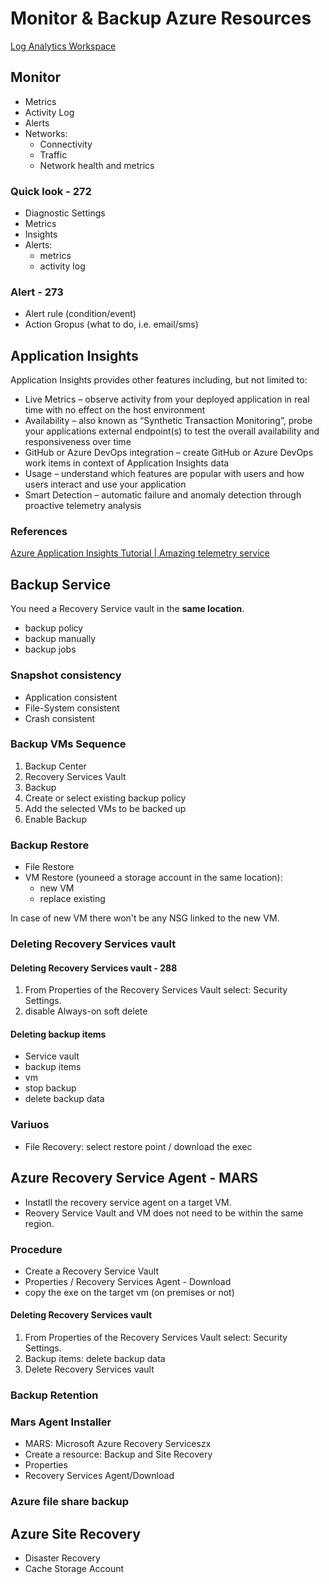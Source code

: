 # Monitor & Backup Azure Resources
[Log Analytics Workspace](LogAnalyticsWorkspace.md)

## Monitor
- Metrics
- Activity Log
- Alerts
- Networks:
    - Connectivity
    - Traffic
    - Network health and metrics

### Quick look - 272
- Diagnostic Settings
- Metrics
- Insights
- Alerts:
    - metrics
    - activity log
### Alert - 273
- Alert rule (condition/event)
- Action Gropus (what to do, i.e. email/sms)



## Application Insights
Application Insights provides other features including, but not limited to:

- Live Metrics – observe activity from your deployed application in real time with no effect on the host environment
- Availability – also known as “Synthetic Transaction Monitoring”, probe your applications external endpoint(s) to test the overall availability and responsiveness over time
- GitHub or Azure DevOps integration – create GitHub or Azure DevOps work items in context of Application Insights data
- Usage – understand which features are popular with users and how users interact and use your application
- Smart Detection – automatic failure and anomaly detection through proactive telemetry analysis

### References

[Azure Application Insights Tutorial | Amazing telemetry service](https://www.youtube.com/watch?v=A0jAeGf2zUQ&t=541s)


## Backup Service
You need a Recovery Service vault in the **same location**.
- backup policy
- backup manually
- backup jobs
### Snapshot consistency
- Application consistent
- File-System consistent
- Crash consistent

### Backup VMs Sequence
1. Backup Center
2. Recovery Services Vault
3. Backup
4. Create or select existing backup policy
5. Add the selected VMs to be backed up
6. Enable Backup

### Backup Restore
- File Restore
- VM Restore (youneed a storage account in the same location):
    - new VM
    - replace existing

In case of new VM there won't be any NSG linked to the new VM.

### Deleting Recovery Services vault
#### Deleting Recovery Services vault - 288
<ol>
<li>From Properties of the Recovery Services Vault select: Security Settings.</li>
<li>disable Always-on soft delete</li>
</ol>

#### Deleting backup items
- Service vault
- backup items
- vm
- stop backup
- delete backup data

### Variuos
- File Recovery: select restore point / download the exec


    
## Azure Recovery Service Agent - MARS
- Instatll the recovery service agent on a target VM.
- Reovery Service Vault and VM does not need to be within the same region.
### Procedure
- Create a Recovery Service Vault
- Properties / Recovery Services Agent - Download
- copy the exe on the target vm (on premises or not)


#### Deleting Recovery Services vault
<ol>
<li>From Properties of the Recovery Services Vault select: Security Settings.</li>
<li>Backup items: delete backup data</li>
<li>Delete Recovery Services vault</li>
</ol>

### Backup Retention
### Mars Agent Installer
- MARS: Microsoft Azure Recovery Serviceszx
- Create a resource: Backup and Site Recovery
- Properties
- Recovery Services Agent/Download
### Azure file share backup

## Azure Site Recovery
- Disaster Recovery
- Cache Storage Account
